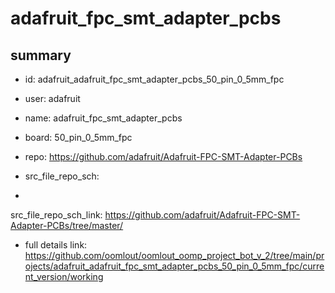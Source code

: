 # adafruit_fpc_smt_adapter_pcbs
 
## summary 
* id: adafruit_adafruit_fpc_smt_adapter_pcbs_50_pin_0_5mm_fpc
* user: adafruit
* name: adafruit_fpc_smt_adapter_pcbs
* board: 50_pin_0_5mm_fpc
* repo: https://github.com/adafruit/Adafruit-FPC-SMT-Adapter-PCBs



* src_file_repo_sch: 
*
 src_file_repo_sch_link: https://github.com/adafruit/Adafruit-FPC-SMT-Adapter-PCBs/tree/master/
* full details link: https://github.com/oomlout/oomlout_oomp_project_bot_v_2/tree/main/projects/adafruit_adafruit_fpc_smt_adapter_pcbs_50_pin_0_5mm_fpc/current_version/working  






